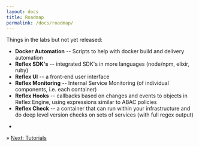 ```yaml
---
layout: docs
title: Roadmap
permalink: /docs/roadmap/
---
```


Things in the labs but not yet released:

* <b>Docker Automation</b> -- Scripts to help with docker build and delivery automation
* <b>Reflex SDK's</b> -- integrated SDK's in more languages (node/npm, elixir, ruby)
* <b>Reflex UI</b> -- a front-end user interface
* <b>Reflex Monitoring</b> -- Internal Service Monitoring (of individual components, i.e. each container)
* <b>Reflex Hooks</b> -- callbacks based on changes and events to objects in Reflex Engine, using expressions similar to ABAC policies
* <b>Reflex Check</b> -- a container that can run within your infrastructure and do deep level version checks on sets of services (with full regex output)

-

&raquo; [Next: Tutorials](/tut/)
